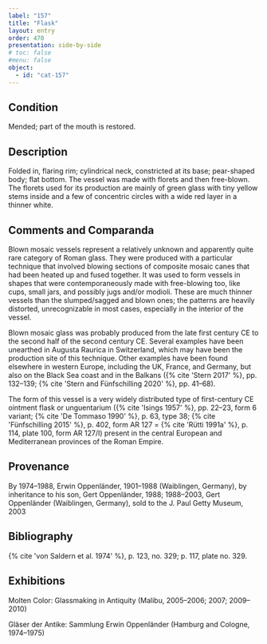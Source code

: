 ```yaml
---
label: "157"
title: "Flask"
layout: entry
order: 470
presentation: side-by-side
# toc: false
#menu: false 
object:
  - id: "cat-157"
---
```


## Condition

Mended; part of the mouth is restored.

## Description

Folded in, flaring rim; cylindrical neck, constricted at its base; pear-shaped body; flat bottom. The vessel was made with florets and then free-blown. The florets used for its production are mainly of green glass with tiny yellow stems inside and a few of concentric circles with a wide red layer in a thinner white.

## Comments and Comparanda

Blown mosaic vessels represent a relatively unknown and apparently quite rare category of Roman glass. They were produced with a particular technique that involved blowing sections of composite mosaic canes that had been heated up and fused together. It was used to form vessels in shapes that were contemporaneously made with free-blowing too, like cups, small jars, and possibly jugs and/or modioli. These are much thinner vessels than the slumped/sagged and blown ones; the patterns are heavily distorted, unrecognizable in most cases, especially in the interior of the vessel.

Blown mosaic glass was probably produced from the late first century CE to the second half of the second century CE. Several examples have been unearthed in Augusta Raurica in Switzerland, which may have been the production site of this technique. Other examples have been found elsewhere in western Europe, including the UK, France, and Germany, but also on the Black Sea coast and in the Balkans ({% cite 'Stern 2017' %}, pp. 132–139; {% cite 'Stern and Fünfschilling 2020' %}, pp. 41–68).

The form of this vessel is a very widely distributed type of first-century CE ointment flask or unguentarium ({% cite 'Isings 1957' %}, pp. 22–23, form 6 variant; {% cite 'De Tommaso 1990' %}, p. 63, type 38; {% cite 'Fünfschilling 2015' %}, p. 402, form AR 127 = {% cite 'Rütti 1991a' %}, p. 114, plate 100, form AR 127/I) present in the central European and Mediterranean provinces of the Roman Empire.

## Provenance

By 1974–1988, Erwin Oppenländer, 1901–1988 (Waiblingen, Germany), by inheritance to his son, Gert Oppenländer, 1988; 1988–2003, Gert Oppenländer (Waiblingen, Germany), sold to the J. Paul Getty Museum, 2003

## Bibliography

{% cite 'von Saldern et al. 1974' %}, p. 123, no. 329; p. 117, plate no. 329.

## Exhibitions

Molten Color: Glassmaking in Antiquity (Malibu, 2005–2006; 2007; 2009–2010)

Gläser der Antike: Sammlung Erwin Oppenländer (Hamburg and Cologne, 1974–1975)